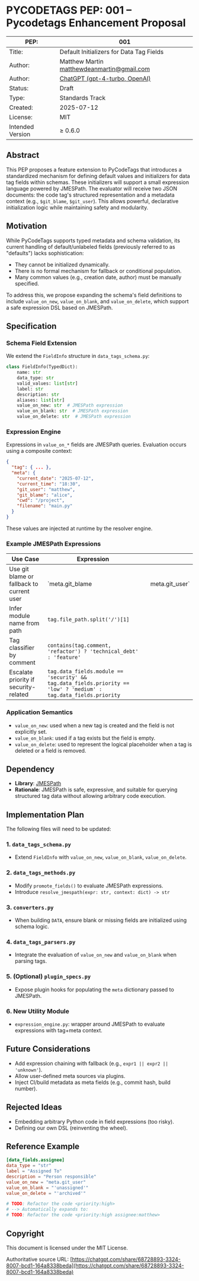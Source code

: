 # PYCODETAGS PEP: 001 – Pycodetags Enhancement Proposal 

| PEP:             | 001                                                                                             |
|------------------|-------------------------------------------------------------------------------------------------|
| Title:           | Default Initializers for Data Tag Fields                                                        |
| Author:          | Matthew Martin [matthewdeanmartin@gmail.com](mailto\:matthewdeanmartin@gmail.com)               |
| Author:          | [ChatGPT (gpt-4-turbo, OpenAI)](https://chatgpt.com/share/68728893-3324-8007-bcd1-164a8338beda) |
| Status:          | Draft                                                                                           |
| Type:            | Standards Track                                                                                 |
| Created:         | 2025-07-12                                                                                      |
| License:         | MIT                                                                                             |
| Intended Version | ≥ 0.6.0                                                                                         |

## Abstract

This PEP proposes a feature extension to PyCodeTags that introduces a standardized mechanism for defining default values and initializers for data tag fields within schemas. These initializers will support a small expression language powered by JMESPath. The evaluator will receive two JSON documents: the code tag's structured representation and a metadata context (e.g., `$git_blame`, `$git_user`). This allows powerful, declarative initialization logic while maintaining safety and modularity.

## Motivation

While PyCodeTags supports typed metadata and schema validation, its current handling of default/unlabeled fields (previously referred to as "defaults") lacks sophistication:

- They cannot be initialized dynamically.
- There is no formal mechanism for fallback or conditional population.
- Many common values (e.g., creation date, author) must be manually specified.

To address this, we propose expanding the schema's field definitions to include `value_on_new`, `value_on_blank`, and `value_on_delete`, which support a safe expression DSL based on JMESPath.

## Specification

### Schema Field Extension

We extend the `FieldInfo` structure in `data_tags_schema.py`:

```python
class FieldInfo(TypedDict):
    name: str
    data_type: str
    valid_values: list[str]
    label: str
    description: str
    aliases: list[str]
    value_on_new: str  # JMESPath expression
    value_on_blank: str  # JMESPath expression
    value_on_delete: str  # JMESPath expression
```

### Expression Engine

Expressions in `value_on_*` fields are JMESPath queries. Evaluation occurs using a composite context:

```json
{
  "tag": { ... },
  "meta": {
    "current_date": "2025-07-12",
    "current_time": "18:30",
    "git_user": "matthew",
    "git_blame": "alice",
    "cwd": "/project",
    "filename": "main.py"
  }
}
```

These values are injected at runtime by the resolver engine.

### Example JMESPath Expressions

| Use Case                                  | Expression                                                                                                        |   |                  |
| ----------------------------------------- | ----------------------------------------------------------------------------------------------------------------- | - | ---------------- |
| Use git blame or fallback to current user | \`meta.git\_blame                                                                                                 |   | meta.git\_user\` |
| Infer module name from path               | `tag.file_path.split('/')[1]`                                                                                     |   |                  |
| Tag classifier by comment                 | `contains(tag.comment, 'refactor') ? 'technical_debt' : 'feature'`                                                |   |                  |
| Escalate priority if security-related     | `tag.data_fields.module == 'security' && tag.data_fields.priority == 'low' ? 'medium' : tag.data_fields.priority` |   |                  |

### Application Semantics

- `value_on_new`: used when a new tag is created and the field is not explicitly set.
- `value_on_blank`: used if a tag exists but the field is empty.
- `value_on_delete`: used to represent the logical placeholder when a tag is deleted or a field is removed.

## Dependency

- **Library**: [JMESPath](https://github.com/jmespath/jmespath.py)
- **Rationale**: JMESPath is safe, expressive, and suitable for querying structured tag data without allowing arbitrary code execution.

## Implementation Plan

The following files will need to be updated:

### 1. `data_tags_schema.py`

- Extend `FieldInfo` with `value_on_new`, `value_on_blank`, `value_on_delete`.

### 2. `data_tags_methods.py`

- Modify `promote_fields()` to evaluate JMESPath expressions.
- Introduce `resolve_jmespath(expr: str, context: dict) -> str`

### 3. `converters.py`

- When building `DATA`, ensure blank or missing fields are initialized using schema logic.

### 4. `data_tags_parsers.py`

- Integrate the evaluation of `value_on_new` and `value_on_blank` when parsing tags.

### 5. (Optional) `plugin_specs.py`

- Expose plugin hooks for populating the `meta` dictionary passed to JMESPath.

### 6. New Utility Module

- `expression_engine.py`: wrapper around JMESPath to evaluate expressions with tag+meta context.

## Future Considerations

- Add expression chaining with fallback (e.g., `expr1 || expr2 || 'unknown'`).
- Allow user-defined meta sources via plugins.
- Inject CI/build metadata as meta fields (e.g., commit hash, build number).

## Rejected Ideas

- Embedding arbitrary Python code in field expressions (too risky).
- Defining our own DSL (reinventing the wheel).

## Reference Example

```toml
[data_fields.assignee]
data_type = "str"
label = "Assigned To"
description = "Person responsible"
value_on_new = "meta.git_user"
value_on_blank = "'unassigned'"
value_on_delete = "'archived'"
```

```python
# TODO: Refactor the code <priority:high>
# --> Automatically expands to:
# TODO: Refactor the code <priority:high assignee:matthew>
```

## Copyright

This document is licensed under the MIT License.


Authoritative source URL: [https://chatgpt.com/share/68728893-3324-8007-bcd1-164a8338beda](https://chatgpt.com/share/68728893-3324-8007-bcd1-164a8338beda)

